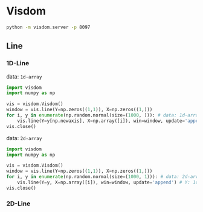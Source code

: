 # Visdom

```bash
python -m visdom.server -p 8097
```


## Line
### 1D-Line
data: `1d-array`
```python
import visdom
import numpy as np

vis = visdom.Visdom()
window = vis.line(Y=np.zeros((1,1)), X=np.zeros((1,)))
for i, y in enumerate(np.random.normal(size=(1000, ))): # data: 1d-array
    vis.line(Y=y[np.newaxis], X=np.array([i]), win=window, update='append') # Y: 1d-array, X: 1d-array
vis.close()
```

data: `2d-array`
```python
import visdom
import numpy as np

vis = visdom.Visdom()
window = vis.line(Y=np.zeros((1,1)), X=np.zeros((1,)))
for i, y in enumerate(np.random.normal(size=(1000, 1))): # data: 2d-array
    vis.line(Y=y, X=np.array([i]), win=window, update='append') # Y: 1d-array, X: 1d-array
vis.close()
```

### 2D-Line
```python
```


